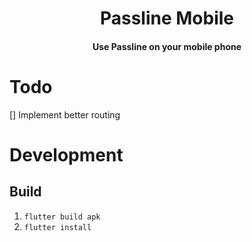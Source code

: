<h1 align="center">
  Passline Mobile
</h1>

<h4 align="center">
  Use Passline on your mobile phone
</h4>

# Todo 

[] Implement better routing

# Development

## Build

1. `flutter build apk`
2. `flutter install`